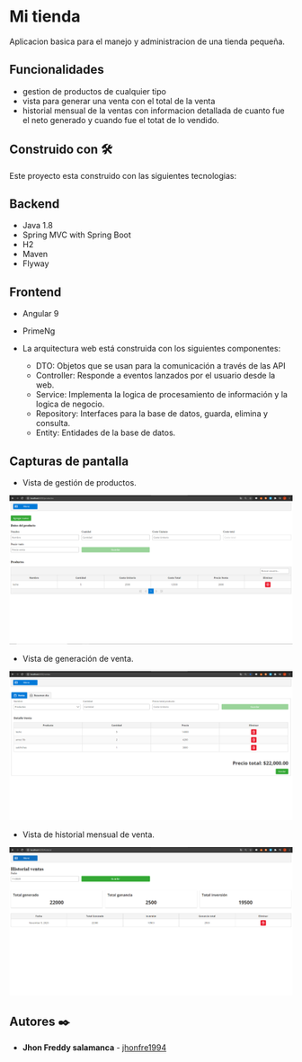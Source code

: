 # Mi tienda

Aplicacion basica para el manejo y administracion de una tienda pequeña.

## Funcionalidades 

* gestion de productos de cualquier tipo
* vista para generar una venta con el total de la venta
* historial mensual de la ventas con informacion detallada de cuanto fue el neto generado y cuando fue 
el totat de lo vendido.

## Construido con 🛠️

Este proyecto esta construido con las siguientes tecnologias:

## Backend 

* Java 1.8
* Spring MVC with Spring Boot
* H2
* Maven
* Flyway

## Frontend

* Angular 9
* PrimeNg


 * La arquitectura web está construida con los siguientes componentes:
   * DTO: Objetos que se usan para la comunicación a través de las API
   * Controller: Responde a eventos lanzados por el usuario desde la web.
   * Service: Implementa la logica de procesamiento de información y la logica de negocio.
   * Repository: Interfaces para la base de datos, guarda, elimina y consulta.
   * Entity: Entidades de la base de datos.
   

## Capturas de pantalla

* Vista de gestión de productos.	

![](capturas/productos.PNG)

* Vista de generación de venta.

![](capturas/lista_productos_venta.PNG)

* Vista de historial mensual de venta.

![](capturas/historial.PNG)


## Autores ✒️

* **Jhon Freddy salamanca** - [jhonfre1994](https://github.com/jhonfre1994)

